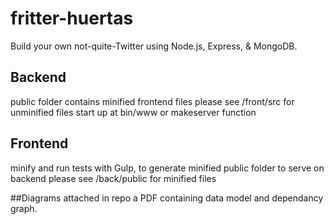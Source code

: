 # fritter-huertas
Build your own not-quite-Twitter using Node.js, Express, &amp; MongoDB.

## Backend
public folder contains minified frontend files please see /front/src for unminified files
start up at bin/www or makeserver function


## Frontend
minify and run tests with Gulp, to generate minified public folder to serve on backend please see /back/public for minified files

##Diagrams
attached in repo a PDF containing data model and dependancy graph.
